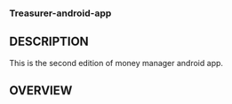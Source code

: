 ### Treasurer-android-app

## DESCRIPTION
This is the second edition of money manager android app.

## OVERVIEW